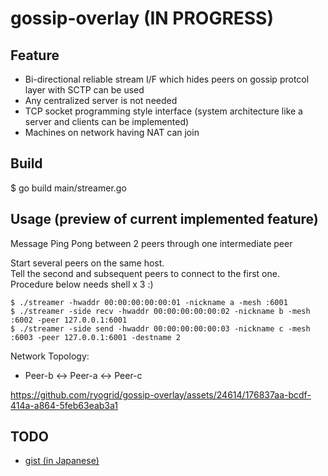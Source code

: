 # gossip-overlay (IN PROGRESS)
## Feature
- Bi-directional reliable stream I/F which hides peers on gossip protcol layer with SCTP can be used
- Any centralized server is not needed
- TCP socket programming style interface (system architecture like a server and clients can be implemented) 
- Machines on network having NAT can join

## Build
$ go build main/streamer.go

## Usage (preview of current implemented feature)
Message Ping Pong between 2 peers through one intermediate peer  

Start several peers on the same host.  
Tell the second and subsequent peers to connect to the first one.  
Procedure below needs shell x 3 :)

```
$ ./streamer -hwaddr 00:00:00:00:00:01 -nickname a -mesh :6001
$ ./streamer -side recv -hwaddr 00:00:00:00:00:02 -nickname b -mesh :6002 -peer 127.0.0.1:6001
$ ./streamer -side send -hwaddr 00:00:00:00:00:03 -nickname c -mesh :6003 -peer 127.0.0.1:6001 -destname 2
```

Network Topology:  
- Peer-b <-> Peer-a <-> Peer-c 

https://github.com/ryogrid/gossip-overlay/assets/24614/176837aa-bcdf-414a-a864-5feb63eab3a1


## TODO
- [gist (in Japanese)](https://gist.github.com/ryogrid/e78088bc531bc62c10eba1c0d0e0b7fc)
